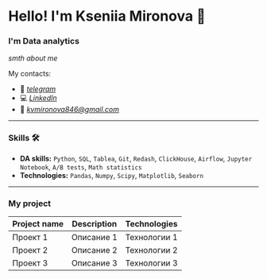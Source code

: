 # Hello! I'm Kseniia Mironova :wave:
### I'm Data analytics
_smth about me_

My contacts:
*	:calling: _[telegram]()_
*	:computer: _[LinkedIn]()_
*	:envelope_with_arrow: _[kvmironova846@gmail.com](https://mail.google.com/mail/u/0/#inbox)_
___
### Skills :hammer_and_wrench:
* __DA skills:__ `Python`, `SQL`, `Tablea`, `Git`, `Redash`, `ClickHouse`, `Airflow`, `Jupyter Notebook`, `A/B tests`, `Math statistics`
* __Technologies:__ `Pandas`, `Numpy`, `Scipy`, `Matplotlib`, `Seaborn`
___
### My project
| Project name | Description | Technologies |
|-----------|---------|-------------|
| Проект 1   | Описание 1      | Технологии 1      |
| Проект 2     | Описание 2      | Технологии 2 |
| Проект 3      | Описание 3      | Технологии 3      |
